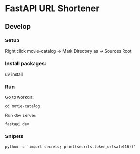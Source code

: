 # FastAPI URL Shortener

## Develop

### Setup

Right click movie-catalog -> Mark Directory as -> Sources Root


### Install packages:

uv install

### Run

Go to workdir:
```shell
cd movie-catalog
```

Run dev server:
```shell
fastapi dev
```

### Snipets
```shell
python -c 'import secrets; print(secrets.token_urlsafe(16))'
```